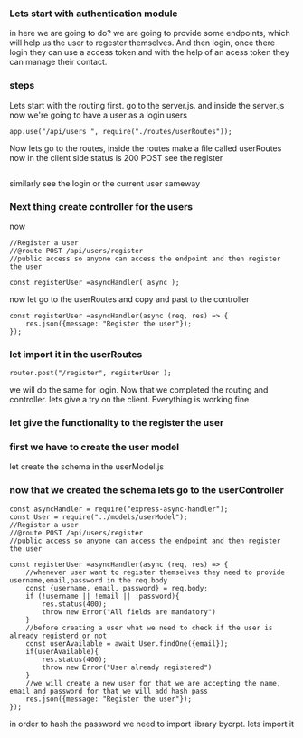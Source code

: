 ### Lets start with authentication module
in here we are going to do? we are going to provide some endpoints, which will help us the user to regester themselves. And then login, once there login they can use a access token.and with the help of an acess token they can manage their contact.
### steps
Lets start with the routing first. go to the server.js. and inside the server.js
now we're going to have a user as a login users
```
app.use("/api/users ", require("./routes/userRoutes"));
```
Now lets go to the routes, inside the routes make a file called userRoutes
now in the client side status is 200
POST see the register
```http://localhost:5001/api/users/register
```
similarly see the login or the current user sameway
### Next thing create controller for the users
now 
```
//Register a user
//@route POST /api/users/register
//public access so anyone can access the endpoint and then register the user

const registerUser =asyncHandler( async );
```
now let go to the userRoutes and copy and past to the controller
```
const registerUser =asyncHandler(async (req, res) => {
    res.json({message: "Register the user"});
});
```
### let import it in the userRoutes
```
router.post("/register", registerUser );
```
we will do the same for login. Now that we completed the routing and controller. lets give a try on the client. Everything is working fine

### let give the functionality to the register the user
### first we have to create the user model
let create the schema in the userModel.js 

### now that we created the schema lets go to the userController
```
const asyncHandler = require("express-async-handler");
const User = require("../models/userModel");
//Register a user
//@route POST /api/users/register
//public access so anyone can access the endpoint and then register the user

const registerUser =asyncHandler(async (req, res) => {
    //whenever user want to register themselves they need to provide username,email,password in the req.body
    const {username, email, password} = req.body;
    if (!username || !email || !password){
        res.status(400);
        throw new Error("All fields are mandatory")
    }
    //before creating a user what we need to check if the user is already registerd or not
    const userAvailable = await User.findOne({email});
    if(userAvailable){
        res.status(400);
        throw new Error("User already registered")
    }
    //we will create a new user for that we are accepting the name, email and password for that we will add hash pass
    res.json({message: "Register the user"});
});
```
in order to hash the password we need to import library bycrpt. lets import it 
